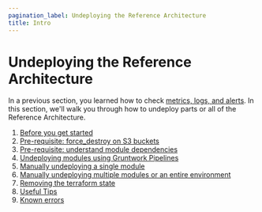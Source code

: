 ```yaml
---
pagination_label: Undeploying the Reference Architecture
title: Intro
---
```


# Undeploying the Reference Architecture

In a previous section, you learned how to check [metrics, logs, and alerts](../05-monitoring-alerting-logging/01-intro.md). In
this section, we'll walk you through how to undeploy parts or all of the Reference Architecture.

1. [Before you get started](before-you-get-started)
2. [Pre-requisite: force_destroy on S3 buckets](pre-requisite-force-destroy-on-s3-buckets)
3. [Pre-requisite: understand module dependencies](pre-requisite-understand-module-dependencies)
4. [Undeploying modules using Gruntwork Pipelines](undeploying-modules-using-gruntwork-pipelines)
5. [Manually undeploying a single module](manually-undeploying-a-single-module)
6. [Manually undeploying multiple modules or an entire environment](manually-undeploying-multiple-modules-or-an-entire-environment)
7. [Removing the terraform state](removing-the-terraform-state)
8. [Useful Tips](useful-tips)
9. [Known errors](known-errors)


<!-- ##DOCS-SOURCER-START
{"sourcePlugin":"Local File Copier","hash":"5dfe99d7dbd5b738283a562f0ed03e8b"}
##DOCS-SOURCER-END -->

